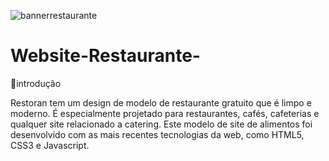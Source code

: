 
![bannerrestaurante](https://github.com/Arthursouzafut22/Website-restaurante/assets/128741183/c4699d53-b47d-42e0-a155-713bad23ddd0)
# Website-Restaurante-


🍕introdução

Restoran tem um design de modelo de restaurante gratuito que é limpo e moderno. É especialmente projetado para restaurantes, cafés, cafeterias e qualquer site relacionado a catering. Este modelo de site de alimentos foi desenvolvido com as mais recentes tecnologias da web, como HTML5, CSS3 e Javascript.
